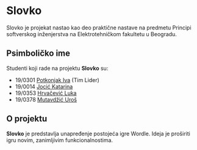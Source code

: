 # Slovko

Slovko je projekat nastao kao deo praktične nastave na predmetu Principi softverskog inženjerstva  na Elektrotehničkom fakultetu u Beogradu.

## Psimboličko ime

Studenti koji rade na projektu **Slovko** su:
- 19/0301 [Potkonjak Iva](https://github.com/ipotkonjak) (Tim Lider)
- 19/0014 [Jocić Katarina](https://github.com/katarinajj)
- 19/0353 [Hrvačević Luka](https://github.com/lukahrvacevic)
- 19/0378 [Mutavdžić Uroš](https://github.com/umutavdzic)

## O projektu

**Slovko** je predstavlja unapređenje postojeća igre Wordle. Ideja je proširiti igru novim, zanimljivim funkcionalnostima.


